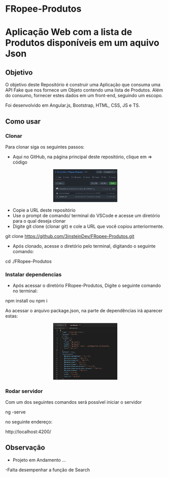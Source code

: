 # FRopee-Produtos

# Aplicação Web com a lista de Produtos disponíveis em um aquivo Json

## Objetivo

O objetivo deste Repositório é construir uma Aplicação que consuma uma API Fake que nos fornece um Objeto contendo uma lista de Produtos. 
Além do consumo, fornecer estes dados em um front-end, seguindo um escopo.

Foi desenvolvido em Angular.js, Bootstrap, HTML, CSS, JS e TS.



## Como usar

### Clonar

Para clonar siga os seguintes passos:

* Aqui no GitHub, na página principal deste repositório, clique em => código
<p float="left" align="center">
  <img src="./front-end-fropee/src/assets/img/Clonar-repositorio.PNG" width="40%" />  
</p>

* Copie a URL deste repositório
* Use o prompt de comando/ terminal do VSCode e acesse um diretório para o qual deseja clonar
* Digite git clone (clonar git) e cole a URL que você copiou anteriormente.

git clone https://github.com/3insteinDev/FRopee-Produtos.git

* Após clonado, acesse o diretório pelo terminal, digitando o seguinte comando:

cd ./FRopee-Produtos


### Instalar dependencias
* Após acessar o diretório FRopee-Produtos, Digite o seguinte comando no terminal:

npm install   ou   npm i

Ao acessar o arquivo package.json, na parte de dependências irá aparecer estas:

<p float="left" align="center">
  <img src="./front-end-fropee/src/assets/img/package-dependencies.PNG" width="40%" />  
</p>

### Rodar servidor

Com um dos seguintes comandos será possível iniciar o servidor 

ng -serve

no seguinte endereço:

http://localhost:4200/

## Observação
* Projeto em Andamento ...

-Falta desempenhar a função de Search